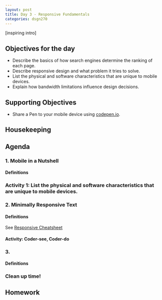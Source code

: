 ```yaml
---
layout: post
title: Day 3 - Responsive Fundamentals
categories: dsgn270
---
```

[inspiring intro]

## Objectives for the day
- Describe the basics of how search engines determine the ranking of each page.
- Describe responsive design and what problem it tries to solve.
- List the physical and software characteristics that are unique to mobile devices.
- Explain how bandwidth limitations influence design decisions.

## Supporting Objectives
- Share a Pen to your mobile device using [codepen.io](https://www.codepen.io).

## Housekeeping

## Agenda

### 1. Mobile in a Nutshell
#### Definitions
<dl>
  <dt></dt>
  <dd></dd>
</dl>

### Activity 1: List the physical and software characteristics that are unique to mobile devices.

### 2. Minimally Responsive Text
#### Definitions
<dl>
  <dt></dt>
  <dd></dd>
</dl>

See [Responsive Cheatsheet]({{site.baseurl}}/cheatsheets/design/responsiveness/)

#### Activity: Coder-see, Coder-do

### 3. 
#### Definitions
<dl>
  <dt></dt>
  <dd></dd>
</dl>

### Clean up time!

## Homework